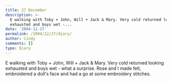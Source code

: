 ```yaml
---
title: 27 December
description: >-
  E walking with Toby + John, Will + Jack & Mary. Very cold returned looking
  exhausted and boys wet -...
date: '2004-12-27'
permalink: /2004/12/27/diary/
author: Cindy
comments: []
type: Diary
---
```


E walking with Toby + John, Will + Jack & Mary. Very cold returned looking exhausted and boys wet - what a surprise. Rose and I made felt, embroidered a doll's face and had a go at some embroidery stitches.
